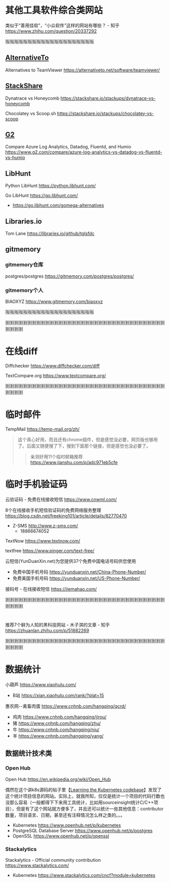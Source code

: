
# 其他工具软件综合类网站

类似于“善用佳软”，“小众软件”这样的网站有哪些？ - 知乎 https://www.zhihu.com/question/20337292

:u6307::u6307::u6307::u6307::u6307::u6307::u6307::u6307::u6307::u6307::u6307::u6307::u6307::u6307::u6307::u6307::u6307::u6307::u6307::u6307:

## [AlternativeTo](https://alternativeto.net/)

Alternatives to TeamViewer https://alternativeto.net/software/teamviewer/

## [StackShare](https://stackshare.io/)

Dynatrace vs Honeycomb https://stackshare.io/stackups/dynatrace-vs-honeycomb

Chocolatey vs Scoop.sh https://stackshare.io/stackups/chocolatey-vs-scoop

## [G2](https://www.g2.com/)

Compare Azure Log Analytics, Datadog, Fluentd, and Humio https://www.g2.com/compare/azure-log-analytics-vs-datadog-vs-fluentd-vs-humio

## LibHunt

Python LibHunt https://python.libhunt.com/

Go LibHunt https://go.libhunt.com/
- https://go.libhunt.com/gomega-alternatives

## Libraries.io

Tom Lane https://libraries.io/github/tglsfdc

## gitmemory

### gitmemory仓库

postgres/postgres https://gitmemory.com/postgres/postgres/

### gitmemory个人

BIAOXYZ https://www.gitmemory.com/biaoxyz

:u6307::u6307::u6307::u6307::u6307::u6307::u6307::u6307::u6307::u6307::u6307::u6307::u6307::u6307::u6307::u6307::u6307::u6307::u6307::u6307:

:u5272::u5272::u5272::u5272::u5272::u5272::u5272::u5272::u5272::u5272::u5272::u5272::u5272::u5272::u5272::u5272::u5272::u5272::u5272::u5272::u5272::u5272::u5272::u5272::u5272::u5272::u5272::u5272::u5272::u5272::u5272::u5272::u5272::u5272::u5272::u5272::u5272::u5272::u5272::u5272:

# 在线diff

Diffchecker https://www.diffchecker.com/diff

TextCompare.org https://www.textcompare.org/

:u5272::u5272::u5272::u5272::u5272::u5272::u5272::u5272::u5272::u5272::u5272::u5272::u5272::u5272::u5272::u5272::u5272::u5272::u5272::u5272::u5272::u5272::u5272::u5272::u5272::u5272::u5272::u5272::u5272::u5272::u5272::u5272::u5272::u5272::u5272::u5272::u5272::u5272::u5272::u5272:

# 临时邮件

TempMail https://temp-mail.org/zh/
> 这个真心好用，而且还有chrome插件，但是感觉没必要，网页版也够用了。后面又随便搜了下，搜到下面那个链接，但是感觉也没必要了。
>> 亲测好用11个临时邮箱推荐 https://www.jianshu.com/p/adc971eb5cfe

# 临时手机验证码

云验证码 - 免费在线接收短信 https://www.cnwml.com/

8个在线接收手机短信验证码的免费网络服务整理 https://blog.csdn.net/freeking101/article/details/82770470
- Z-SMS http://www.z-sms.com/
  * 18866674052

TextNow https://www.textnow.com/

textfree https://www.pinger.com/text-free/

云短信(YunDuanXin.net)为您提供37个免费中国电话号码供您使用
- 免费中国手机号码 https://yunduanxin.net/China-Phone-Number/
- 免费美国手机号码 https://yunduanxin.net/US-Phone-Number/

接码号 - 在线接收短信 https://jiemahao.com/

:u5272::u5272::u5272::u5272::u5272::u5272::u5272::u5272::u5272::u5272::u5272::u5272::u5272::u5272::u5272::u5272::u5272::u5272::u5272::u5272::u5272::u5272::u5272::u5272::u5272::u5272::u5272::u5272::u5272::u5272::u5272::u5272::u5272::u5272::u5272::u5272::u5272::u5272::u5272::u5272:

# 

推荐7个鲜为人知的黑科技网站 - 木子淇的文章 - 知乎 https://zhuanlan.zhihu.com/p/51882269

:u5272::u5272::u5272::u5272::u5272::u5272::u5272::u5272::u5272::u5272::u5272::u5272::u5272::u5272::u5272::u5272::u5272::u5272::u5272::u5272::u5272::u5272::u5272::u5272::u5272::u5272::u5272::u5272::u5272::u5272::u5272::u5272::u5272::u5272::u5272::u5272::u5272::u5272::u5272::u5272:

# 数据统计

小葫芦 https://www.xiaohulu.com/
- B站 https://xian.xiaohulu.com/rank/?plat=15

惠农网--禽畜肉蛋 https://www.cnhnb.com/hangqing/qcrd/
- 鸡肉 https://www.cnhnb.com/hangqing/jirou/
- 猪 https://www.cnhnb.com/hangqing/zhu/
- 牛 https://www.cnhnb.com/hangqing/niu/
- 羊 https://www.cnhnb.com/hangqing/yang/

## 数据统计技术类

### Open Hub

Open Hub https://en.wikipedia.org/wiki/Open_Hub

偶然在这个讲k8s源码的帖子里【[Learning the Kubernetes codebase](https://dev.to/chuck_ha/learning-the-kubernetes-codebase-1324)】发现了这个统计项目信息的网站。实际上，就我所知，仅仅是统计一个项目的代码行数也没那么容易（一般都得下下来用工具统计，比如用sourceinsight统计C/C++项目），但是有了这个网站就方便多了，并且还可以统计一些其他信息：contributor数量，项目语言、日期，甚至还有注释情况怎么样之类的。。。
- Kubernetes https://www.openhub.net/p/kubernetes
- PostgreSQL Database Server https://www.openhub.net/p/postgres
- OpenSSL https://www.openhub.net/p/openssl

### Stackalytics

Stackalytics - Official community contribution https://www.stackalytics.com/
- Kubernetes https://www.stackalytics.com/cncf?module=kubernetes
